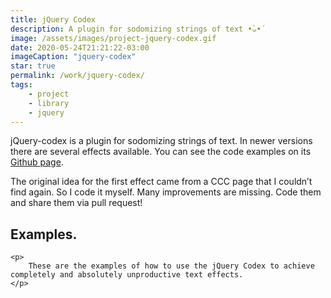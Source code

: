 ```yaml
---
title: jQuery Codex
description: A plugin for sodomizing strings of text •̀ᴗ•́
image: /assets/images/project-jquery-codex.gif
date: 2020-05-24T21:21:22-03:00
imageCaption: "jquery-codex"
star: true
permalink: /work/jquery-codex/
tags:
    - project
    - library
    - jquery
---
```


<div class="wrapper">
    <p>
        jQuery-codex is a plugin for sodomizing strings of text. In newer versions there are several effects available. You can see the code examples on its <a href="https://github.com/minimo-io/jquery-codex">Github page</a>.
    </p>
    <p>
        The original idea for the first effect came from a CCC page that I couldn’t find again. So I code it myself. Many improvements are missing. Code them and share them via pull request!
    </p>
    <h2 id="examples" class="h3 font-italic">Examples.</h2>
    
    <p>
        These are the examples of how to use the jQuery Codex to achieve completely and absolutely unproductive text effects.
    </p>
</div>